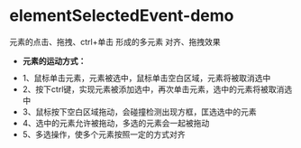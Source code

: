 # elementSelectedEvent-demo
元素的点击、拖拽、ctrl+单击 形成的多元素 对齐、拖拽效果
<ul class="descript">
    <li style="padding-bottom:10px;font-weight:bold;">元素的运动方式：</li>
    <li>1、鼠标单击元素，元素被选中，鼠标单击空白区域，元素将被取消选中</li>
    <li>2、按下ctrl键，实现元素被添加选中，再次单击元素，选中的元素将被取消选中</li>
    <li>3、鼠标按下空白区域拖动，会碰撞检测出现方框，匡选选中的元素</li>
    <li>4、选中的元素允许被拖动，多选的元素会一起被拖动</li>
    <li>5、多选操作，使多个元素按照一定的方式对齐</li>
</ul>
